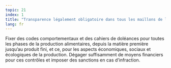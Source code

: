 ```yaml
---
topic: 21
index: 1
title: "Transparence légalement obligatoire dans tous les maillons de la chaîne alimentaire."
lang: fr
---
```

Fixer des codes comportementaux et des cahiers de doléances pour toutes les
phases de la production alimentaires, depuis la matière première jusqu’au
produit fini, et ce, pour les aspects économiques, sociaux et écologiques de
la production. Dégager suffisamment de moyens financiers pour ces contrôles et
imposer des sanctions en cas d’infraction.
